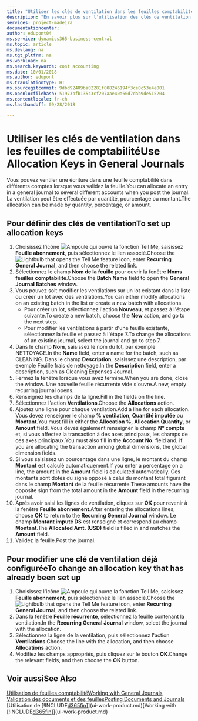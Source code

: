 ```yaml
---
title: "Utiliser les clés de ventilation dans les feuilles comptabilité | Microsoft Docs"
description: "En savoir plus sur l'utilisation des clés de ventilation dans les feuilles."
services: project-madeira
documentationcenter: 
author: edupont04
ms.service: dynamics365-business-central
ms.topic: article
ms.devlang: na
ms.tgt_pltfrm: na
ms.workload: na
ms.search.keywords: cost accounting
ms.date: 10/01/2018
ms.author: edupont
ms.translationtype: HT
ms.sourcegitcommit: 9dbd92409ba02281f008246194f3ce0c53e4e001
ms.openlocfilehash: 51973bfb135c3cf207aae40a60d7dab9de515204
ms.contentlocale: fr-ch
ms.lasthandoff: 09/28/2018

---
```

# <a name="use-allocation-keys-in-general-journals"></a><span data-ttu-id="daa49-103">Utiliser les clés de ventilation dans les feuilles de comptabilité</span><span class="sxs-lookup"><span data-stu-id="daa49-103">Use Allocation Keys in General Journals</span></span>
<span data-ttu-id="daa49-104">Vous pouvez ventiler une écriture dans une feuille comptabilité dans différents comptes lorsque vous validez la feuille.</span><span class="sxs-lookup"><span data-stu-id="daa49-104">You can allocate an entry in a general journal to several different accounts when you post the journal.</span></span> <span data-ttu-id="daa49-105">La ventilation peut être effectuée par quantité, pourcentage ou montant.</span><span class="sxs-lookup"><span data-stu-id="daa49-105">The allocation can be made by quantity, percentage, or amount.</span></span>

## <a name="to-set-up-allocation-keys"></a><span data-ttu-id="daa49-106">Pour définir des clés de ventilation</span><span class="sxs-lookup"><span data-stu-id="daa49-106">To set up allocation keys</span></span>
1. <span data-ttu-id="daa49-107">Choisissez l'icône ![Ampoule qui ouvre la fonction Tell Me](media/ui-search/search_small.png "Dites-moi ce que vous voulez faire"), saisissez **Feuille abonnement**, puis sélectionnez le lien associé.</span><span class="sxs-lookup"><span data-stu-id="daa49-107">Choose the ![Lightbulb that opens the Tell Me feature](media/ui-search/search_small.png "Tell me what you want to do") icon, enter **Recurring General Journal**, and then choose the related link.</span></span>
2. <span data-ttu-id="daa49-108">Sélectionnez le champ **Nom de la feuille** pour ouvrir la fenêtre **Noms feuilles comptabilité**.</span><span class="sxs-lookup"><span data-stu-id="daa49-108">Choose the **Batch Name** field to open the **General Journal Batches** window.</span></span>
3. <span data-ttu-id="daa49-109">Vous pouvez soit modifier les ventilations sur un lot existant dans la liste ou créer un lot avec des ventilations.</span><span class="sxs-lookup"><span data-stu-id="daa49-109">You can either modify allocations on an existing batch in the list or create a new batch with allocations.</span></span>
   * <span data-ttu-id="daa49-110">Pour créer un lot, sélectionnez l'action **Nouveau**, et passez à l'étape suivante.</span><span class="sxs-lookup"><span data-stu-id="daa49-110">To create a new batch, choose the **New** action, and go to the next step.</span></span>
   * <span data-ttu-id="daa49-111">Pour modifier les ventilations à partir d'une feuille existante, sélectionnez la feuille et passez à l'étape 7.</span><span class="sxs-lookup"><span data-stu-id="daa49-111">To change the allocations of an existing journal, select the journal and go to step 7.</span></span>    
4. <span data-ttu-id="daa49-112">Dans le champ **Nom**, saisissez le nom du lot, par exemple NETTOYAGE.</span><span class="sxs-lookup"><span data-stu-id="daa49-112">In the **Name** field, enter a name for the batch, such as CLEANING.</span></span> <span data-ttu-id="daa49-113">Dans le champ **Description**, saisissez une description, par exemple Feuille frais de nettoyage.</span><span class="sxs-lookup"><span data-stu-id="daa49-113">In the **Description** field, enter a description, such as Cleaning Expenses Journal.</span></span>
5. <span data-ttu-id="daa49-114">Fermez la fenêtre lorsque vous avez terminé.</span><span class="sxs-lookup"><span data-stu-id="daa49-114">When you are done, close the window.</span></span> <span data-ttu-id="daa49-115">Une nouvelle feuille récurrente vide s'ouvre.</span><span class="sxs-lookup"><span data-stu-id="daa49-115">A new, empty recurring journal opens.</span></span>
6. <span data-ttu-id="daa49-116">Renseignez les champs de la ligne.</span><span class="sxs-lookup"><span data-stu-id="daa49-116">Fill in the fields on the line.</span></span>
7. <span data-ttu-id="daa49-117">Sélectionnez l'action **Ventilations**.</span><span class="sxs-lookup"><span data-stu-id="daa49-117">Choose the **Allocations** action.</span></span>
8. <span data-ttu-id="daa49-118">Ajoutez une ligne pour chaque ventilation.</span><span class="sxs-lookup"><span data-stu-id="daa49-118">Add a line for each allocation.</span></span> <span data-ttu-id="daa49-119">Vous devez renseigner le champ **% ventilation**, **Quantité imputée** ou **Montant**.</span><span class="sxs-lookup"><span data-stu-id="daa49-119">You must fill in either the **Allocation %**, **Allocation Quantity**, or **Amount** field.</span></span> <span data-ttu-id="daa49-120">Vous devez également renseigner le champ **N° compte** et, si vous affectez la transaction à des axes principaux, les champs de ces axes principaux.</span><span class="sxs-lookup"><span data-stu-id="daa49-120">You must also fill in the **Account No.** field and, if you are allocating the transaction among global dimensions, the global dimension fields.</span></span>
9. <span data-ttu-id="daa49-121">Si vous saisissez un pourcentage dans une ligne, le montant du champ **Montant** est calculé automatiquement.</span><span class="sxs-lookup"><span data-stu-id="daa49-121">If you enter a percentage on a line, the amount in the **Amount** field is calculated automatically.</span></span> <span data-ttu-id="daa49-122">Ces montants sont dotés du signe opposé à celui du montant total figurant dans le champ **Montant** de la feuille récurrente.</span><span class="sxs-lookup"><span data-stu-id="daa49-122">These amounts have the opposite sign from the total amount in the **Amount** field in the recurring journal.</span></span>
10. <span data-ttu-id="daa49-123">Après avoir saisi les lignes de ventilation, cliquez sur **OK** pour revenir à la fenêtre **Feuille abonnement**.</span><span class="sxs-lookup"><span data-stu-id="daa49-123">After entering the allocations lines, choose **OK** to return to the **Recurring General Journal** window.</span></span> <span data-ttu-id="daa49-124">Le champ **Montant imputé DS** est renseigné et correspond au champ **Montant**.</span><span class="sxs-lookup"><span data-stu-id="daa49-124">The **Allocated Amt. (USD)** field is filled in and matches the **Amount** field.</span></span>
11. <span data-ttu-id="daa49-125">Validez la feuille.</span><span class="sxs-lookup"><span data-stu-id="daa49-125">Post the journal.</span></span>

## <a name="to-change-an-allocation-key-that-has-already-been-set-up"></a><span data-ttu-id="daa49-126">Pour modifier une clé de ventilation déjà configurée</span><span class="sxs-lookup"><span data-stu-id="daa49-126">To change an allocation key that has already been set up</span></span>
1. <span data-ttu-id="daa49-127">Choisissez l'icône ![Ampoule qui ouvre la fonction Tell Me](media/ui-search/search_small.png "Dites-moi ce que vous voulez faire"), saisissez **Feuille abonnement**, puis sélectionnez le lien associé.</span><span class="sxs-lookup"><span data-stu-id="daa49-127">Choose the ![Lightbulb that opens the Tell Me feature](media/ui-search/search_small.png "Tell me what you want to do") icon, enter **Recurring General Journal**, and then choose the related link.</span></span>
2. <span data-ttu-id="daa49-128">Dans la fenêtre **Feuille récurrente**, sélectionnez la feuille contenant la ventilation.</span><span class="sxs-lookup"><span data-stu-id="daa49-128">In the **Recurring General Journal** window, select the journal with the allocation.</span></span>
3. <span data-ttu-id="daa49-129">Sélectionnez la ligne de la ventilation, puis sélectionnez l'action **Ventilations**.</span><span class="sxs-lookup"><span data-stu-id="daa49-129">Choose the line with the allocation, and then choose **Allocations** action.</span></span>
4. <span data-ttu-id="daa49-130">Modifiez les champs appropriés, puis cliquez sur le bouton **OK**.</span><span class="sxs-lookup"><span data-stu-id="daa49-130">Change the relevant fields, and then choose the **OK** button.</span></span>

## <a name="see-also"></a><span data-ttu-id="daa49-131">Voir aussi</span><span class="sxs-lookup"><span data-stu-id="daa49-131">See Also</span></span>
[<span data-ttu-id="daa49-132">Utilisation de feuilles comptabilité</span><span class="sxs-lookup"><span data-stu-id="daa49-132">Working with General Journals</span></span>](ui-work-general-journals.md)  
[<span data-ttu-id="daa49-133">Validation des documents et des feuilles</span><span class="sxs-lookup"><span data-stu-id="daa49-133">Posting Documents and Journals</span></span>](ui-post-documents-journals.md)  
<span data-ttu-id="daa49-134">[Utilisation de [!INCLUDE[d365fin](includes/d365fin_md.md)]](ui-work-product.md)</span><span class="sxs-lookup"><span data-stu-id="daa49-134">[Working with [!INCLUDE[d365fin](includes/d365fin_md.md)]](ui-work-product.md)</span></span>

